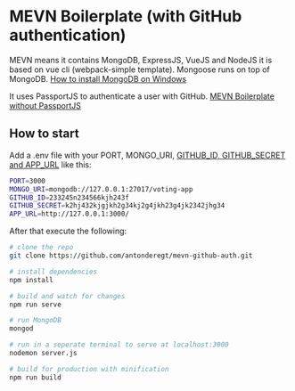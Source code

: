 # MEVN Boilerplate (with GitHub authentication)

MEVN means it contains MongoDB, ExpressJS, VueJS and NodeJS
it is based on vue cli (webpack-simple template).
Mongoose runs on top of MongoDB. [How to install MongoDB on Windows](https://www.youtube.com/watch?v=1uFY60CESlM&t=605s)

It uses PassportJS to authenticate a user with GitHub.
[MEVN Boilerplate without PassportJS](https://github.com/antonderegt/mevn-boilerplate)

## How to start

Add a .env file with your PORT, MONGO_URI, [GITHUB_ID, GITHUB_SECRET and APP_URL](https://github.com/jaredhanson/passport-github) like this:

``` bash
PORT=3000
MONGO_URI=mongodb://127.0.0.1:27017/voting-app
GITHUB_ID=233245n234566kjh243f
GITHUB_SECRET=k2hj432kjgjkh2g34kj2g4jkh23g4jk2342jhg34
APP_URL=http://127.0.0.1:3000/
```

After that execute the following:

``` bash
# clone the repo
git clone https://github.com/antonderegt/mevn-github-auth.git

# install dependencies
npm install

# build and watch for changes
npm run serve

# run MongoDB
mongod

# run in a seperate terminal to serve at localhost:3000
nodemon server.js

# build for production with minification
npm run build
```
